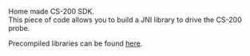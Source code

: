 Home made CS-200 SDK.  
This piece of code allows you to build a JNI library to drive the CS-200 probe.

Precompiled libraries can be found [here](https://github.com/downloads/mikrosimage/OpenCalibrator/konica_minolta_cs200_precompiled_libs.zip).